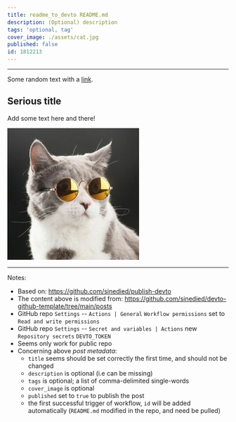 ```yaml
---
title: readme_to_devto README.md
description: (Optional) description
tags: 'optional, tag'
cover_image: ./assets/cat.jpg
published: false
id: 1812213
---
```



***

Some random text with a [link](https://code.visualstudio.com).

## Serious title

Add some text here and there!

![and some pictures too](./assets/cat.jpg)

***

Notes:
* Based on: https://github.com/sinedied/publish-devto 
* The content above is modified from: https://github.com/sinedied/devto-github-template/tree/main/posts
* GitHub repo `Settings` -- `Actions | General` `Workflow permissions` set to `Read and write permissions`
* GitHub repo `Settings` -- `Secret and variables | Actions` new `Repository secrets` `DEVTO_TOKEN` 
* Seems only work for public repo
* Concerning above *post metadata*:
  - `title` seems should be set correctly the first time, and should not be changed
  - `description` is optional (i.e can be missing)
  - `tags` is optional; a list of comma-delimited single-words
  - `cover_image` is optional
  - `published` set to `true` to publish the post
  - the first successful trigger of workflow, `id` will be added automatically (`README.md` modified in the repo, and need be pulled)






